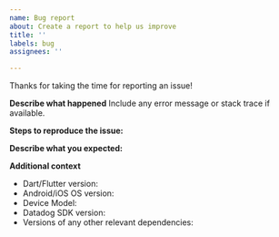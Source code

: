 ```yaml
---
name: Bug report
about: Create a report to help us improve
title: ''
labels: bug
assignees: ''

---
```


Thanks for taking the time for reporting an issue!

**Describe what happened**
Include any error message or stack trace if available.

**Steps to reproduce the issue:**

**Describe what you expected:**

**Additional context**
 - Dart/Flutter version:
 - Android/iOS OS version:
 - Device Model:
 - Datadog SDK version:
 - Versions of any other relevant dependencies: